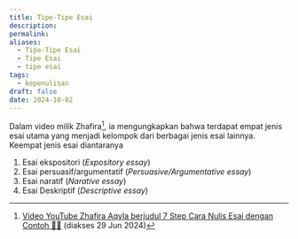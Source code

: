 ```yaml
---
title: Tipe-Tipe Esai
description: 
permalink: 
aliases:
  - Tipe-Tipe Esai
  - Tipe Esai
  - tipe esai
tags:
  - kepenulisan
draft: false
date: 2024-10-02
---
```

Dalam video milik Zhafira[^1], ia mengungkapkan bahwa terdapat empat jenis esai utama yang menjadi kelompok dari berbagai jenis esai lainnya. Keempat jenis esai diantaranya
1. Esai ekspositori (*Expository essay*)
2. Esai persuasif/argumentatif (*Persuasive/Argumentative essay*)
3. Esai naratif (*Narative essay*)
4. Esai Deskriptif (*Descriptive essay*)






[^1]: [Video YouTube Zhafira Aqyla berjudul 7 Step Cara Nulis Esai dengan Contoh 🧑‍💻](https://www.youtube.com/watch?v=VdHHkL-joIc) (diakses 29 Jun 2024)